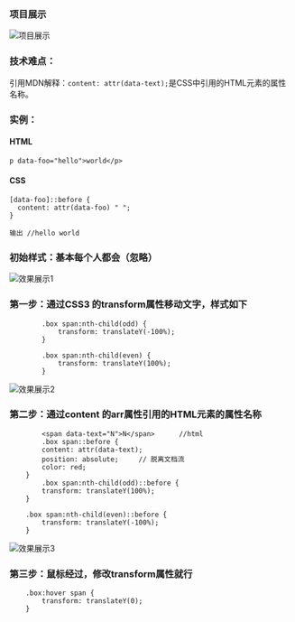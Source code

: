 ### 项目展示
![项目展示](https://user-gold-cdn.xitu.io/2019/3/10/16966817a35e70ff?w=517&h=120&f=gif&s=368815)
### 技术难点：
引用MDN解释：`content: attr(data-text);`是CSS中引用的HTML元素的属性名称。
### 实例：
#### HTML
```
p data-foo="hello">world</p>
```
#### CSS
```
[data-foo]::before {
  content: attr(data-foo) " ";
}
```
```
输出 //hello world
```

### 初始样式：基本每个人都会（忽略）
![效果展示1](https://user-gold-cdn.xitu.io/2019/3/10/169668ae7db4a66e?w=585&h=102&f=png&s=10527)
### 第一步：通过CSS3 的transform属性移动文字，样式如下
```
		.box span:nth-child(odd) {
			transform: translateY(-100%);
		}

		.box span:nth-child(even) {
			transform: translateY(100%);
		}
```

![效果展示2](https://user-gold-cdn.xitu.io/2019/3/10/169668e4d7949c10?w=599&h=167&f=png&s=11922)
### 第二步：通过content 的arr属性引用的HTML元素的属性名称
```
        <span data-text="N">N</span>      //html
        .box span::before {
		content: attr(data-text);
		position: absolute;     // 脱离文档流
		color: red;
    }
    	.box span:nth-child(odd)::before {
		transform: translateY(100%);
	}

	.box span:nth-child(even)::before {
		transform: translateY(-100%);
	}
```
![效果展示3](https://user-gold-cdn.xitu.io/2019/3/10/16966a536ac9ed4c?w=586&h=182&f=png&s=20428)
### 第三步：鼠标经过，修改transform属性就行
```
	.box:hover span {
		transform: translateY(0);
	}
```
